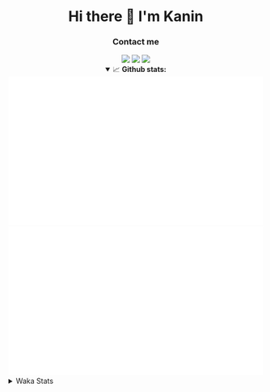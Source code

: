 <div align="center">
 <h1>Hi there 👋 I'm Kanin</h1>
 <h3>Contact me</h3>
 <a href="mailto:im@kanin.dev"><img src="https://img.shields.io/badge/gmail-%23D14836.svg?&style=for-the-badge&logo=gmail&logoColor=white"/></a>
 <a href="https://twitter.com/KaninDev"><img src="https://img.shields.io/badge/twitter-%231DA1F2.svg?&style=for-the-badge&logo=twitter&logoColor=white"/></a>
 <a href="https://www.linkedin.com/in/KaninDev"><img src="https://img.shields.io/badge/linkedin-%230077B5.svg?&style=for-the-badge&logo=linkedin&logoColor=white"/></a>
<details open>
  <summary>📈 <b>Github stats:</b></summary>
  <img src="https://github.com/Kanin/Kanin/blob/master/scripts/GitHubStats/generated/overview.svg"/>
  <img src="https://github.com/Kanin/Kanin/blob/master/scripts/GitHubStats/generated/languages.svg"/>
</details>
</div>

<details>
 <summary>Waka Stats</summary>

<!--START_SECTION:waka-->
![Profile Views](http://img.shields.io/badge/Profile%20Views-25-blue)

![Lines of code](https://img.shields.io/badge/From%20Hello%20World%20I%27ve%20Written-29821%20lines%20of%20code-blue)

**🐱 My Github Data** 

> 🏆 75 Contributions in the Year 2021
 > 
> 📦 34.9 kB Used in Github's Storage 
 > 
> 🚫 Not Opted to Hire
 > 
> 📜 8 Public Repositories 
 > 
> 🔑 5 Private Repositories  
 > 
**I'm an Early 🐤** 

```text
🌞 Morning    96 commits     ████░░░░░░░░░░░░░░░░░░░░░   17.84% 
🌆 Daytime    211 commits    █████████░░░░░░░░░░░░░░░░   39.22% 
🌃 Evening    110 commits    █████░░░░░░░░░░░░░░░░░░░░   20.45% 
🌙 Night      121 commits    █████░░░░░░░░░░░░░░░░░░░░   22.49%

```
📅 **I'm Most Productive on Monday** 

```text
Monday       123 commits    █████░░░░░░░░░░░░░░░░░░░░   22.86% 
Tuesday      84 commits     ████░░░░░░░░░░░░░░░░░░░░░   15.61% 
Wednesday    93 commits     ████░░░░░░░░░░░░░░░░░░░░░   17.29% 
Thursday     58 commits     ██░░░░░░░░░░░░░░░░░░░░░░░   10.78% 
Friday       51 commits     ██░░░░░░░░░░░░░░░░░░░░░░░   9.48% 
Saturday     50 commits     ██░░░░░░░░░░░░░░░░░░░░░░░   9.29% 
Sunday       79 commits     ███░░░░░░░░░░░░░░░░░░░░░░   14.68%

```


📊 **This Week I Spent My Time On** 

```text
⌚︎ Time Zone: America/New_York

💬 Programming Languages: 
SCSS                     52 mins             █████████░░░░░░░░░░░░░░░░   38.92% 
JavaScript               41 mins             ███████░░░░░░░░░░░░░░░░░░   30.77% 
Python                   32 mins             ██████░░░░░░░░░░░░░░░░░░░   23.89% 
JSX                      5 mins              █░░░░░░░░░░░░░░░░░░░░░░░░   4.19% 
Git Config               2 mins              ░░░░░░░░░░░░░░░░░░░░░░░░░   2.05%

🔥 Editors: 
IntelliJ                 1 hr 42 mins        ███████████████████░░░░░░   76.11% 
PyCharm                  32 mins             ██████░░░░░░░░░░░░░░░░░░░   23.89%

🐱‍💻 Projects: 
Kanin                    52 mins             █████████░░░░░░░░░░░░░░░░   38.58% 
Naila.py                 32 mins             ██████░░░░░░░░░░░░░░░░░░░   23.89% 
managed                  31 mins             ██████░░░░░░░░░░░░░░░░░░░   23.66% 
powercord                13 mins             ██░░░░░░░░░░░░░░░░░░░░░░░   9.75% 
Testing                  5 mins              █░░░░░░░░░░░░░░░░░░░░░░░░   4.12%

💻 Operating System: 
Linux                    2 hrs 15 mins       █████████████████████████   100.0%

```

**I Mostly Code in Python** 

```text
Python                   20 repos            ███████████████████░░░░░░   76.92% 
JavaScript               3 repos             ███░░░░░░░░░░░░░░░░░░░░░░   11.54% 
Kotlin                   1 repo              █░░░░░░░░░░░░░░░░░░░░░░░░   3.85% 
HTML                     1 repo              █░░░░░░░░░░░░░░░░░░░░░░░░   3.85% 
Java                     1 repo              █░░░░░░░░░░░░░░░░░░░░░░░░   3.85%

```


**Timeline**

![Chart not found](https://raw.githubusercontent.com/Kanin/Kanin/master/charts/bar_graph.png) 


<!--END_SECTION:waka-->
</details>
